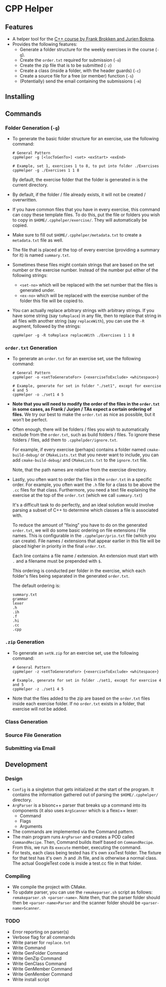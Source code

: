 # CPP Helper

## Features

* A helper tool for the [C++ course by Frank Brokken and Jurjen Bokma](http://www.icce.rug.nl/edu/).
* Provides the following features:
  * Generate a folder structure for the weekly exercises in the course (`-g`).
  * Create the `order.txt` required for submission (`-o`)
  * Create the zip file that is to be submitted (`-z`)
  * Create a class (inside a folder, with the header guards) (`-c`)
  * Create a source file for a free (or member) function (`-s`)
  * (Potentially) send the email containing the submissions (`-m`)

## Installing

## Commands

### Folder Generation (`-g`)
* To generate the basic folder structure for an exercise, use the following 
  command:
  ```shell
  # General Pattern
  cppHelper -g [<locToGenTo>] <set> <exStart> <exEnd>
  
  # Example, set 1, exercises 1 to 8, to put into folder ./Exercises
  cppHelper -g ./Exercises 1 1 8
  ```
  By default, the exercise folder that the folder is generated in is the
  current directory.

* By default, if the folder / file already exists, it will not be created /
  overwritten.
* If you have common files that you have in every exercise, this command can
  copy these template files. To do this, put the file or folders you wish to
  copy in `$HOME/.cpphelper/exercise/`. They will automatically be copied.
* Make sure to fill out `$HOME/.cpphelper/metadata.txt` to create a
  `metadata.txt` file as well.
* The file that is placed at the top of every exercise (providing a summary for
  it) is named `summary.txt`.
* Sometimes these files might contain strings that are based on the set number
  or the exercise number. Instead of the number put either of the following
  strings:
  * `<set-no>` which will be replaced with the set number that the files is
    generated under.
  * `<ex-no>` which will be replaced with the exercise number of the folder this
    file will be copied to.
* You can actually replace arbitrary strings with arbitrary strings. If you have
  some string (say `toReplace`) in any file, then to replace that string in all
  files with another string (say `replaceWith`), you can use the `-R` augment,
  followed by the strings:
  ```shell
  cppHelper -g -R toReplace replaceWith ./Exercises 1 1 8
  ```

### `order.txt` Generation
* To generate an `order.txt` for an exercise set, use the following command:
  ```shell
  # General Pattern
  cppHelper -o <setToGenerateFor> {<exerciseToExclude> <whitespace>}
  
  # Example, generate for set in folder "./set1", except for exercise 4 and 5
  cppHelper -o ./set1 4 5
  
* **Note that you will need to modify the order of the files in the `order.txt`
  in some cases, as Frank / Jurjen / TAs expect a certain ordering of files.**
  We try our best to make the `order.txt` as nice as possible, but it won't be
  perfect.
  
* Often enough, there will be folders / files you wish to automatically exclude
  from the `order.txt`, such as build folders / files. To ignore these folders
  / files, add them to `.cpphelpder/ignore.txt`.

  For example, if every exercise (perhaps) contains a folder named
  `cmake-build-debug/` or `CMakeLists.txt` that you never want to include,
  you can add `cmake-build-debug/`  and `CMakeLists.txt` to the `ignore.txt`
  file.
  
  Note, that the path names are relative from the exercise directory.
* Lastly, you often want to order the files in the `order.txt` in a specific
  order. For example, you often want the `.h` file for a class to be above the
  `.cc` files for that class. Furthermore, you need a text file explaining the
  exercise at the top of the `order.txt` (which we call `summary.txt`) 

  It's a difficult task to do perfectly, and an ideal solution would involve
  parsing a subset of C++ to determine which classes a file is associated with.

  To reduce the amount of "fixing" you have to do on the generated `order.txt`,
  we will do some basic ordering on file extensions / file names. This is
  configurable in the `.cpphelper/prio.txt` file (which you can create). File
  names / extensions that appear earlier in this file will be placed higher
  in priority in the final `order.txt`. 

  Each line contains a file name / extension. An extension must start with `.`
  and a filename must be prepended with `$`.

  This ordering is conducted per folder in the exercise, which each folder's
  files being separated in the generated `order.txt`.

  The default ordering is:
  ```
  summary.txt
  grammar
  lexer
  .h
  .ih
  .f
  .hi
  .cc
  .cpp
  ```

### `.zip` Generation
* To generate an `setN.zip` for an exercise set, use the following command:
  ```shell
  # General Pattern
  cppHelper -z <setToGenerateFor> {<exerciseToExclude> <whitespace>}
  
  # Example, generate for set in folder ./set1, except for exercise 4 and 5
  cppHelper -z ./set1 4 5
  ```
  
* Note that the files added to the zip are based on the `order.txt` files inside
  each exercise folder. If no `order.txt` exists in a folder, that exercise will
  not be added.

### Class Generation

### Source File Generation

### Submitting via Email


## Development

### Design
* `Config` is a singleton that gets initialized at the start of the program. It
  contains the information gathered out of parsing the `$HOME/.cpphelper/`
  directory.
* `ArgParser` is a bisonc++ parser that breaks up a command into its components
  (it also uses `ArgScanner` which is a flexc++ lexer:
  * Command
  * Flags
  * Arguments
* The commands are implemented via the Command pattern.
* The main program runs `ArgParser` and creates a POD called `CommandRecipe`.
  Then, Command builds itself based on `CommandRecipe`. From this, we run its
  `execute` member, executing the command.
* For tests, each class being tested has it's own xxxTest folder. The fixture
  for that test has it's own .h and .ih file, and is otherwise a normal class.
  The actual GoogleTest code is inside a test.cc file in that folder.

### Compiling
* We compile the project with CMake.
* To update parser, you can use the `remakeparser.sh` script as follows:
  `remakeparser.sh <parser-name>`. Note then, that the parser folder should 
  then be `<parser-name>Parser` and the scanner folder should be
  `<parser-name>Scanner`.

### TODO
* Error reporting on parser(s)
* Verbose flag for all commands
* Write parser for `replace.txt`
* Write Command
* Write GenFolder Command
* Write GenZip Command 
* Write GenClass Command
* Write GenMember Command
* Write GenMember Command
* Write install script
